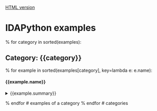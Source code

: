 [HTML version](http://htmlpreview.github.io/?https://github.com/idapython/src/blob/master/examples/index.html)

# IDAPython examples

% for category in sorted(examples):
## Category: {{category}}

  % for example in sorted(examples[category], key=lambda e: e.name):
#### {{example.name}}
<details>
  <summary>{{example.summary}}</summary>

<blockquote>

#### Source code
<a href="https://github.com/idapython/src/blob/master/examples/{{example.path}}">{{example.path}}</a>

#### Category
{{example.category}}

#### Description
{{example.description if example.description else example.summary}}

    % if example.shortcuts:
#### Shortcut{{'s' if len(example.shortcuts) > 1 else ''}}
{{' '.join(example.shortcuts)}}

    % endif
    % if example.keywords:
#### Keywords
{{' '.join(example.keywords)}}

    % endif
    % if example.imports:
#### Imports
      % for imported in example.imports:
* {{imported}}
      % endfor

    % endif
    % if example.uses:
#### Uses
      % for use in example.uses:
* {{use}}
      % endfor

    % endif
    % if example.see_also:
#### See also
      % for see in example.see_also:
* [{{see}}](#{{see}})
      % endfor

    % endif
    % if example.author:
#### Author
{{example.author}}

    % endif
</blockquote>

  </details>

  % endfor # examples of a category
% endfor   # categories
